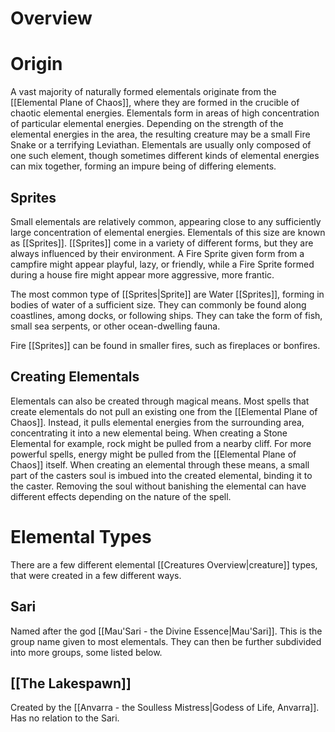 # Overview
# Origin
A vast majority of naturally formed elementals originate from the [[Elemental Plane of Chaos]], where they are formed in the crucible of chaotic elemental energies. Elementals form in areas of high concentration of particular elemental energies. Depending on the strength of the elemental energies in the area, the resulting creature may be a small Fire Snake or a terrifying Leviathan. Elementals are usually only composed of one such element, though sometimes different kinds of elemental energies can mix together, forming an impure being of differing elements.
## Sprites
Small elementals are relatively common, appearing close to any sufficiently large concentration of elemental energies. Elementals of this size are known as [[Sprites]]. [[Sprites]] come in a variety of different forms, but they are always influenced by their environment. A Fire Sprite given form from a campfire might appear playful, lazy, or friendly, while a Fire Sprite formed during a house fire might appear more aggressive, more frantic.

The most common type of [[Sprites|Sprite]] are Water [[Sprites]], forming in bodies of water of a sufficient size. They can commonly be found along coastlines, among docks, or following ships. They can take the form of fish, small sea serpents, or other ocean-dwelling fauna.

Fire [[Sprites]] can be found in smaller fires, such as fireplaces or bonfires.
## Creating Elementals
Elementals can also be created through magical means. Most spells that create elementals do not pull an existing one from the [[Elemental Plane of Chaos]]. Instead, it pulls elemental energies from the surrounding area, concentrating it into a new elemental being. When creating a Stone Elemental for example, rock might be pulled from a nearby cliff. For more powerful spells, energy might be pulled from the [[Elemental Plane of Chaos]] itself. When creating an elemental through these means, a small part of the casters soul is imbued into the created elemental, binding it to the caster. Removing the soul without banishing the elemental can have different effects depending on the nature of the spell.
# Elemental Types
There are a few different elemental [[Creatures Overview|creature]] types, that were created in a few different ways.
## Sari
Named after the god [[Mau'Sari - the Divine Essence|Mau'Sari]]. This is the group name given to most elementals. They can then be further subdivided into more groups, some listed below.
## [[The Lakespawn]]
Created by the [[Anvarra - the Soulless Mistress|Godess of Life, Anvarra]]. Has no relation to the Sari.